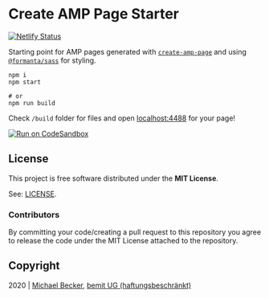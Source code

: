 # Create AMP Page Starter

[![Netlify Status](https://api.netlify.com/api/v1/badges/c2214cb4-af67-4525-a4ce-a4c68d3fa70d/deploy-status)](https://app.netlify.com/sites/create-amp-page/deploys)

Starting point for AMP pages generated with [`create-amp-page`](https://github.com/bemit/Formanta/tree/master/packages/create-amp-page) and using [`@formanta/sass`](https://github.com/bemit/FormantaSass) for styling.

    npm i
    npm start

    # or
    npm run build

Check `/build` folder for files and open [localhost:4488](http://localhost:4488) for your page!

[![Run on CodeSandbox](https://img.shields.io/badge/run%20on%20CodeSandbox-blue?labelColor=fff&logoColor=505050&style=for-the-badge&logo=codesandbox)](https://codesandbox.io/s/github/bemit/create-amp-page-starter)

## License

This project is free software distributed under the **MIT License**.

See: [LICENSE](LICENSE).

### Contributors

By committing your code/creating a pull request to this repository you agree to release the code under the MIT License attached to the repository.

## Copyright

2020 | [Michael Becker](https://mlbr.xyz), [bemit UG (haftungsbeschränkt)](https://bemit.codes)

